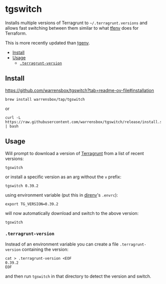 # tgswitch

Installs multiple versions of Terragrunt to `~/.terragrunt.versions` and allows fast switching between them similar
to what [tfenv](tfenv.md) does for Terraform.

This is more recently updated than [tgenv](https://github.com/cunymatthieu/tgenv).

<!-- INDEX_START -->
- [Install](#install)
- [Usage](#usage)
  - [`.terragrunt-version`](#terragrunt-version)
<!-- INDEX_END -->

## Install

<https://github.com/warrensbox/tgswitch?tab=readme-ov-file#installation>

```shell
brew install warrensbox/tap/tgswitch
```

or

```shell
curl -L https://raw.githubusercontent.com/warrensbox/tgswitch/release/install.sh | bash
```

## Usage

Will prompt to download a version of [Terragrunt](terragrunt) from a list of recent versions:

```shell
tgswitch
```

or install a specific version as an arg without the `v` prefix:

```shell
tgswitch 0.39.2
```

using environment variable (put this in [direnv](direnv.md)'s `.envrc`):

```shell
export TG_VERSION=0.39.2
```

will now automatically download and switch to the above version:

```shell
tgswitch
```

### `.terragrunt-version`

Instead of an environment variable you can create a file `.terragrunt-version` containing the version:

```shell
cat > .terragrunt-version <EOF
0.39.2
EOF
```

and then run `tgswitch` in that directory to detect the version and switch.
